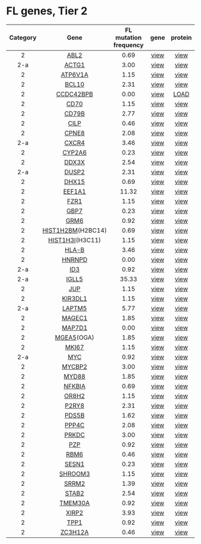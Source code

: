 # FL genes, Tier 2
|Category|Gene|FL mutation frequency|gene|protein|
| :---: | :----: | :---: | :---: | :---: |
|2|[ABL2](ABL2)|0.69|[view](images/proteinpaint/ABL2.svg)|[view](images/proteinpaint/ABL2_NM_007314.svg)|
|2-a|[ACTG1](ACTG1)|3.00|[view](images/proteinpaint/ACTG1.svg)|[view](images/proteinpaint/ACTG1_NM_001614.svg)|
|2|[ATP6V1A](ATP6V1A)|1.15|[view](images/proteinpaint/ATP6V1A.svg)|[view](images/proteinpaint/ATP6V1A_NM_001690.svg)|
|2|[BCL10](BCL10)|2.31|[view](images/proteinpaint/BCL10.svg)|[view](images/proteinpaint/BCL10_NM_003921.svg)|
|2|[CCDC42BPB](CCDC42BPB)|0.00|[view](images/proteinpaint/CCDC42BPB.svg)|[LOAD](https://morinlab.github.io/LLMPP/GAMBL/CCDC42BPB_protein.html)|
|2|[CD70](CD70)|1.15|[view](images/proteinpaint/CD70.svg)|[view](images/proteinpaint/CD70_NM_001252.svg)|
|2|[CD79B](CD79B)|2.77|[view](images/proteinpaint/CD79B.svg)|[view](images/proteinpaint/CD79B_NM_000626.svg)|
|2|[CILP](CILP)|0.46|[view](images/proteinpaint/CILP.svg)|[view](images/proteinpaint/CILP_NM_003613.svg)|
|2|[CPNE8](CPNE8)|2.08|[view](images/proteinpaint/CPNE8.svg)|[view](images/proteinpaint/CPNE8_NM_153634.svg)|
|2-a|[CXCR4](CXCR4)|3.46|[view](images/proteinpaint/CXCR4.svg)|[view](images/proteinpaint/CXCR4_NM_001008540.svg)|
|2|[CYP2A6](CYP2A6)|0.23|[view](images/proteinpaint/CYP2A6.svg)|[view](images/proteinpaint/CYP2A6_NM_000762.svg)|
|2|[DDX3X](DDX3X)|2.54|[view](images/proteinpaint/DDX3X.svg)|[view](images/proteinpaint/DDX3X_NM_001356.svg)|
|2-a|[DUSP2](DUSP2)|2.31|[view](images/proteinpaint/DUSP2.svg)|[view](images/proteinpaint/DUSP2_NM_004418.svg)|
|2|[DHX15](DHX15)|0.69|[view](images/proteinpaint/DHX15.svg)|[view](images/proteinpaint/DHX15_NM_001358.svg)|
|2|[EEF1A1](EEF1A1)|11.32|[view](images/proteinpaint/EEF1A1.svg)|[view](images/proteinpaint/EEF1A1_NM_001402.svg)|
|2|[FZR1](FZR1)|1.15|[view](images/proteinpaint/FZR1.svg)|[view](images/proteinpaint/FZR1_NM_001136198.svg)|
|2|[GBP7](GBP7)|0.23|[view](images/proteinpaint/GBP7.svg)|[view](images/proteinpaint/GBP7_NM_207398.svg)|
|2|[GRM6](GRM6)|0.92|[view](images/proteinpaint/GRM6.svg)|[view](images/proteinpaint/GRM6_NM_000843.svg)|
|2|[HIST1H2BM](HIST1H2BM)(H2BC14)|0.69|[view](images/proteinpaint/HIST1H2BM.svg)|[view](images/proteinpaint/HIST1H2BM_NM_003521.svg)|
|2|[HIST1H3I](HIST1H3I)(H3C11)|1.15|[view](images/proteinpaint/HIST1H3I.svg)|[view](images/proteinpaint/HIST1H3I_NM_003533.svg)|
|2|[HLA-B](HLA-B)|3.46|[view](images/proteinpaint/HLA-B.svg)|[view](images/proteinpaint/HLA-B_NM_005514.svg)|
|2|[HNRNPD](HNRNPD)|0.00|[view](images/proteinpaint/HNRNPD.svg)|[view](images/proteinpaint/HNRNPD_NM_031370.svg)|
|2-a|[ID3](ID3)|0.92|[view](images/proteinpaint/ID3.svg)|[view](images/proteinpaint/ID3_NM_002167.svg)|
|2-a|[IGLL5](IGLL5)|35.33|[view](images/proteinpaint/IGLL5.svg)|[view](images/proteinpaint/IGLL5_NM_001178126.svg)|
|2|[JUP](JUP)|1.15|[view](images/proteinpaint/JUP.svg)|[view](images/proteinpaint/JUP_NM_002230.svg)|
|2|[KIR3DL1](KIR3DL1)|1.15|[view](images/proteinpaint/KIR3DL1.svg)|[view](images/proteinpaint/KIR3DL1_NM_013289.svg)|
|2-a|[LAPTM5](LAPTM5)|5.77|[view](images/proteinpaint/LAPTM5.svg)|[view](images/proteinpaint/LAPTM5_NM_006762.svg)|
|2|[MAGEC1](MAGEC1)|1.85|[view](images/proteinpaint/MAGEC1.svg)|[view](images/proteinpaint/MAGEC1_NM_005462.svg)|
|2|[MAP7D1](MAP7D1)|0.00|[view](images/proteinpaint/MAP7D1.svg)|[view](images/proteinpaint/MAP7D1_NM_018067.svg)|
|2|[MGEA5](MGEA5)(OGA)|1.85|[view](images/proteinpaint/MGEA5.svg)|[view](images/proteinpaint/MGEA5_NM_012215.svg)|
|2|[MKI67](MKI67)|1.15|[view](images/proteinpaint/MKI67.svg)|[view](images/proteinpaint/MKI67_NM_002417.svg)|
|2-a|[MYC](MYC)|0.92|[view](images/proteinpaint/MYC.svg)|[view](images/proteinpaint/MYC_NM_002467.svg)|
|2|[MYCBP2](MYCBP2)|3.00|[view](images/proteinpaint/MYCBP2.svg)|[view](images/proteinpaint/MYCBP2_NM_015057.svg)|
|2|[MYD88](MYD88)|1.85|[view](images/proteinpaint/MYD88.svg)|[view](images/proteinpaint/MYD88_NM_002468.svg)|
|2|[NFKBIA](NFKBIA)|0.69|[view](images/proteinpaint/NFKBIA.svg)|[view](images/proteinpaint/NFKBIA_NM_020529.svg)|
|2|[OR8H2](OR8H2)|1.15|[view](images/proteinpaint/OR8H2.svg)|[view](images/proteinpaint/OR8H2_NM_001005200.svg)|
|2|[P2RY8](P2RY8)|2.31|[view](images/proteinpaint/P2RY8.svg)|[view](images/proteinpaint/P2RY8_NM_178129.svg)|
|2|[PDS5B](PDS5B)|1.62|[view](images/proteinpaint/PDS5B.svg)|[view](images/proteinpaint/PDS5B_NM_015032.svg)|
|2|[PPP4C](PPP4C)|2.08|[view](images/proteinpaint/PPP4C.svg)|[view](images/proteinpaint/PPP4C_NM_002720.svg)|
|2|[PRKDC](PRKDC)|3.00|[view](images/proteinpaint/PRKDC.svg)|[view](images/proteinpaint/PRKDC_NM_006904.svg)|
|2|[PZP](PZP)|0.92|[view](images/proteinpaint/PZP.svg)|[view](images/proteinpaint/PZP_NM_002864.svg)|
|2|[RBM6](RBM6)|0.46|[view](images/proteinpaint/RBM6.svg)|[view](images/proteinpaint/RBM6_NM_005777.svg)|
|2|[SESN1](SESN1)|0.23|[view](images/proteinpaint/SESN1.svg)|[view](images/proteinpaint/SESN1_NM_014454.svg)|
|2|[SHROOM3](SHROOM3)|1.15|[view](images/proteinpaint/SHROOM3.svg)|[view](images/proteinpaint/SHROOM3_NM_020859.svg)|
|2|[SRRM2](SRRM2)|1.39|[view](images/proteinpaint/SRRM2.svg)|[view](images/proteinpaint/SRRM2_NM_016333.svg)|
|2|[STAB2](STAB2)|2.54|[view](images/proteinpaint/STAB2.svg)|[view](images/proteinpaint/STAB2_NM_017564.svg)|
|2|[TMEM30A](TMEM30A)|0.92|[view](images/proteinpaint/TMEM30A.svg)|[view](images/proteinpaint/TMEM30A_NM_018247.svg)|
|2|[XIRP2](XIRP2)|3.93|[view](images/proteinpaint/XIRP2.svg)|[view](images/proteinpaint/XIRP2_NM_152381.svg)|
|2|[TPP1](TPP1)|0.92|[view](images/proteinpaint/TPP1.svg)|[view](images/proteinpaint/TPP1_NM_000391.svg)|
|2|[ZC3H12A](ZC3H12A)|0.46|[view](images/proteinpaint/ZC3H12A.svg)|[view](images/proteinpaint/ZC3H12A_NM_025079.svg)|
